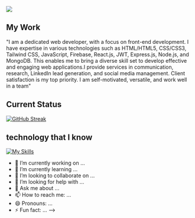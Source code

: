 <img src="https://i.ibb.co/5WVf855/Green-Black-Modern-Personal-Linked-In-Banner.png" />

## My Work

<p>"I am a dedicated web developer, with a focus on front-end development. I have expertise in various technologies such as HTML/HTML5, CSS/CSS3, Tailwind CSS, JavaScript, Firebase, React.js, JWT, Express.js, Node.js, and MongoDB. This enables me to bring a diverse skill set to develop effective and engaging web applications.I provide services in communication, research, LinkedIn lead generation, and social media management. Client satisfaction is my top priority. I am self-motivated, versatile, and work well in a team"</p>

## Current Status
[![GitHub Streak](https://github-readme-streak-stats.herokuapp.com?user=Md-Abdur-Razzak&theme=prussian&card_width=1200&type=png)](https://git.io/streak-stats)

## technology that I know
[![My Skills](https://skillicons.dev/icons?i=html,css,js,react,tailwind,firebase,nodejs,mongo,express&perline=5)](https://skillicons.dev)









- 🔭 I’m currently working on ...
- 🌱 I’m currently learning ...
- 👯 I’m looking to collaborate on ...
- 🤔 I’m looking for help with ...
- 💬 Ask me about ...
- 📫 How to reach me: ...
- 😄 Pronouns: ...
- ⚡ Fun fact: ...
-->

